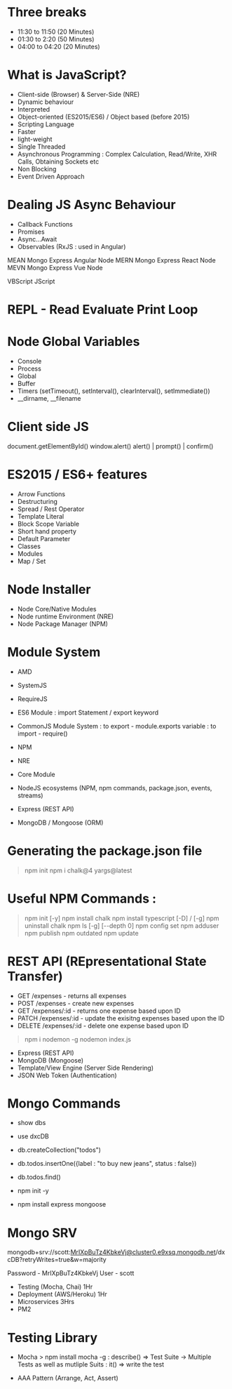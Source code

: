 # Three breaks
- 11:30 to 11:50 (20 Minutes)
- 01:30 to 2:20 (50 Minutes)
- 04:00 to 04:20 (20 Minutes)

# What is JavaScript?
- Client-side (Browser) & Server-Side (NRE)
- Dynamic behaviour
- Interpreted
- Object-oriented (ES2015/ES6) / Object based (before 2015)
- Scripting Language
- Faster
- light-weight
- Single Threaded
- Asynchronous Programming : Complex Calculation, Read/Write, XHR Calls, Obtaining Sockets etc
- Non Blocking
- Event Driven Approach

# Dealing JS Async Behaviour
- Callback Functions
- Promises
- Async...Await
- Observables (RxJS : used in Angular)




MEAN Mongo Express Angular Node
MERN Mongo Express React Node
MEVN Mongo Express Vue Node

VBScript
JScript


# REPL - Read Evaluate Print Loop


# Node Global Variables
- Console
- Process
- Global
- Buffer
- Timers (setTimeout(), setInterval(), clearInterval(), setImmediate())
- __dirname, __filename

# Client side JS
document.getElementById()
window.alert()
alert() | prompt() | confirm()



# ES2015 / ES6+ features
- Arrow Functions
- Destructuring
- Spread / Rest Operator
- Template Literal
- Block Scope Variable
- Short hand property
- Default Parameter
- Classes
- Modules
- Map / Set




# Node Installer
- Node Core/Native Modules
- Node runtime Environment (NRE)
- Node Package Manager (NPM)



# Module System
- AMD
- SystemJS
- RequireJS
- ES6 Module : import Statement / export keyword
- CommonJS Module System
    : to export - module.exports variable
    : to import - require()


- NPM
- NRE
- Core Module

- NodeJS ecosystems (NPM, npm commands, package.json, events, streams)
- Express (REST API)
- MongoDB / Mongoose (ORM)


# Generating the package.json file
> npm init
> npm i chalk@4 yargs@latest

# Useful NPM Commands :
> npm init [-y]
> npm install chalk
> npm install typescript [-D] / [-g]
> npm uninstall chalk
> npm ls [-g] [--depth 0]
> npm config set
> npm adduser
> npm publish
> npm outdated
> npm update


# REST API (REpresentational State Transfer)
- GET           /expenses       - returns all expenses
- POST          /expenses       - create new expenses
- GET           /expenses/:id   - returns one expense based upon ID
- PATCH         /expenses/:id   - update the exisitng expenses based upon the ID
- DELETE        /expenses/:id   - delete one expense based upon ID


> npm i nodemon -g
> nodemon index.js



- Express (REST API)
- MongoDB (Mongoose)
- Template/View Engine (Server Side Rendering)
- JSON Web Token (Authentication)


# Mongo Commands
- show dbs
- use dxcDB
- db.createCollection("todos")
- db.todos.insertOne({label : "to buy new jeans", status : false})
- db.todos.find()


- npm init -y
- npm install express mongoose


# Mongo SRV
mongodb+srv://scott:MrIXpBuTz4KbkeVj@cluster0.e9xsq.mongodb.net/dxcDB?retryWrites=true&w=majority

Password - MrIXpBuTz4KbkeVj
User - scott


- Testing (Mocha, Chai) 1Hr
- Deployment (AWS/Heroku) 1Hr
- Microservices 3Hrs
- PM2

# Testing Library
- Mocha > npm install mocha -g
: describe() => Test Suite -> Multiple Tests as well as mutliple Suits
: it() => write the test

- AAA Pattern (Arrange, Act, Assert)